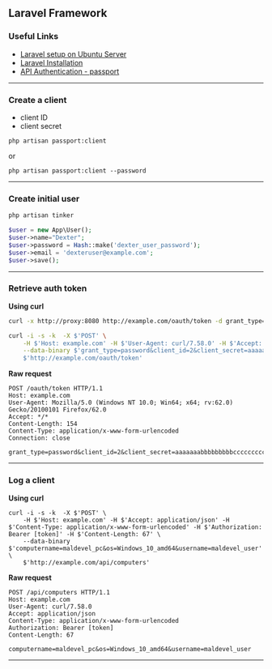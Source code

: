 ## Laravel Framework

### Useful Links

* [Laravel setup on Ubuntu Server](https://github.com/SwiftOnLinux/SmokingLinuxEveryDay/blob/master/software/laravel-ubuntu-server-setup.md)
* [Laravel Installation](https://laravel.com/docs/5.7#installation)
* [API Authentication - passport](https://laravel.com/docs/5.7/passport#installation)

---

### Create a client

* client ID
* client secret

```
php artisan passport:client
```

or

```
php artisan passport:client --password
```

---

### Create initial user

```bash
php artisan tinker
```

```php
$user = new App\User();
$user->name="Dexter";
$user->password = Hash::make('dexter_user_password');
$user->email = 'dexteruser@example.com';
$user->save();
```

---

### Retrieve auth token

**Using curl**

```bash
curl -x http://proxy:8080 http://example.com/oauth/token -d grant_type=password -d client_id=2 -d client_secret=aaaaaaabbbbbbbbbcccccccccdddddddeeeeeeee -d username='dexteruser@example.com' -d password='dexter_user_password' -d scope=*
```

```bash
curl -i -s -k  -X $'POST' \
    -H $'Host: example.com' -H $'User-Agent: curl/7.58.0' -H $'Accept: */*' -H $'Content-Length: 154' -H $'Content-Type: application/x-www-form-urlencoded' -H $'Connection: close' \
    --data-binary $'grant_type=password&client_id=2&client_secret=aaaaaaabbbbbbbbbcccccccccdddddddeeeeeeee&username=dexteruser@example.com&password=dexter_user_password&scope=*' \
    $'http://example.com/oauth/token'
```

**Raw request**

```
POST /oauth/token HTTP/1.1
Host: example.com
User-Agent: Mozilla/5.0 (Windows NT 10.0; Win64; x64; rv:62.0) Gecko/20100101 Firefox/62.0
Accept: */*
Content-Length: 154
Content-Type: application/x-www-form-urlencoded
Connection: close

grant_type=password&client_id=2&client_secret=aaaaaaabbbbbbbbbcccccccccdddddddeeeeeeee&username=dexteruser@example.com&password=dexter_user_password&scope=*
```

---

### Log a client

**Using curl**

```
curl -i -s -k  -X $'POST' \
    -H $'Host: example.com' -H $'Accept: application/json' -H $'Content-Type: application/x-www-form-urlencoded' -H $'Authorization: Bearer [token]' -H $'Content-Length: 67' \
    --data-binary $'computername=maldevel_pc&os=Windows_10_amd64&username=maldevel_user' \
    $'http://example.com/api/computers'
```

**Raw request**

```
POST /api/computers HTTP/1.1
Host: example.com
User-Agent: curl/7.58.0
Accept: application/json
Content-Type: application/x-www-form-urlencoded
Authorization: Bearer [token]
Content-Length: 67

computername=maldevel_pc&os=Windows_10_amd64&username=maldevel_user
```

---
